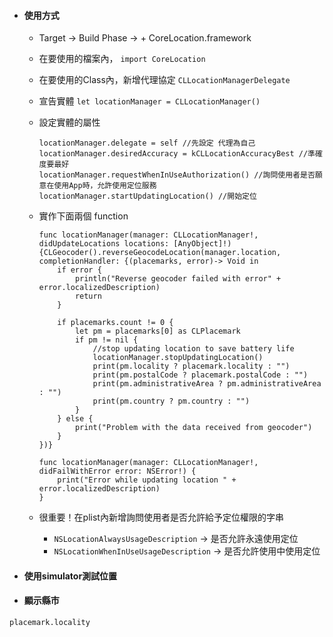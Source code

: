 * #### 使用方式

  * Target -&gt; Build Phase -&gt; + CoreLocation.framework
  * 在要使用的檔案內， `import CoreLocation`
  * 在要使用的Class內，新增代理協定 `CLLocationManagerDelegate`
  * 宣告實體 `let locationManager = CLLocationManager()`
  * 設定實體的屬性
    ```
    locationManager.delegate = self //先設定 代理為自己
    locationManager.desiredAccuracy = kCLLocationAccuracyBest //準確度要最好
    locationManager.requestWhenInUseAuthorization() //詢問使用者是否願意在使用App時，允許使用定位服務
    locationManager.startUpdatingLocation() //開始定位
    ```
  * 實作下面兩個 function

    ```
    func locationManager(manager: CLLocationManager!, didUpdateLocations locations: [AnyObject]!) {CLGeocoder().reverseGeocodeLocation(manager.location, completionHandler: {(placemarks, error)-> Void in
        if error {
            println("Reverse geocoder failed with error" + error.localizedDescription)
            return
        }

        if placemarks.count != 0 {
            let pm = placemarks[0] as CLPlacemark
            if pm != nil {
                //stop updating location to save battery life
                locationManager.stopUpdatingLocation()
                print(pm.locality ? placemark.locality : "")
                print(pm.postalCode ? placemark.postalCode : "")
                print(pm.administrativeArea ? pm.administrativeArea : "")
                print(pm.country ? pm.country : "")
            }
        } else {
            print("Problem with the data received from geocoder")
        }
    })}

    func locationManager(manager: CLLocationManager!, didFailWithError error: NSError!) {
        print("Error while updating location " + error.localizedDescription)
    }
    ```

  * 很重要！在plist內新增詢問使用者是否允許給予定位權限的字串

    * `NSLocationAlwaysUsageDescription` -&gt; 是否允許永遠使用定位
    * `NSLocationWhenInUseUsageDescription` -&gt; 是否允許使用中使用定位
* #### 使用simulator測試位置
* #### 顯示縣市

```
placemark.locality
```



